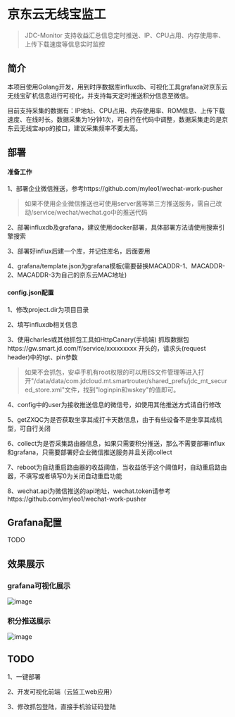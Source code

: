 # 京东云无线宝监工

> JDC-Monitor  支持收益汇总信息定时推送、IP、CPU占用、内存使用率、上传下载速度等信息实时监控

## 简介

本项目使用Golang开发，用到时序数据库influxdb、可视化工具grafana对京东云无线宝矿机信息进行可视化，并支持每天定时推送积分信息至微信。

目前支持采集的数据有：IP地址、CPU占用、内存使用率、ROM信息、上传下载速度、在线时长。数据采集为1分钟1次，可自行在代码中调整，数据采集走的是京东云无线宝app的接口，建议采集频率不要太高。

## 部署

#### 准备工作

1、部署企业微信推送，参考https://github.com/myleo1/wechat-work-pusher

> 如果不使用企业微信推送也可使用server酱等第三方推送服务，需自己改动/service/wechat/wechat.go中的推送代码

2、部署influxdb及grafana，建议使用docker部署，具体部署方法请使用搜索引擎搜索

3、部署好influx后建一个库，并记住库名，后面要用

4、grafana/template.json为grafana模板(需要替换MACADDR-1、MACADDR-2、MACADDR-3为自己的京东云MAC地址)

#### config.json配置

1、修改project.dir为项目目录

2、填写influxdb相关信息

3、使用charles或其他抓包工具如HttpCanary(手机端) 抓取数据包https://gw.smart.jd.com/f/service/xxxxxxxxx  开头的，请求头(request header)中的tgt、pin参数

> 如果不会抓包，安卓手机有root权限的可以用ES文件管理等进入打开"/data/data/com.jdcloud.mt.smartrouter/shared_prefs/jdc_mt_secured_store.xml"文件，找到"loginpin和wskey"的值即可。

4、config中的user为接收推送信息的微信号，如使用其他推送方式请自行修改

5、getZXQC为是否获取坐享其成打卡天数信息，由于有些设备不是坐享其成机型，可自行关闭

6、collect为是否采集路由器信息，如果只需要积分推送，那么不需要部署influx和grafana，只需要部署好企业微信推送服务并且关闭collect

7、reboot为自动重启路由器的收益阈值，当收益低于这个阈值时，自动重启路由器，不填写或者填写0为关闭自动重启功能

8、wechat.api为微信推送的api地址，wechat.token请参考https://github.com/myleo1/wechat-work-pusher

## Grafana配置

TODO

## 效果展示

### grafana可视化展示

![image](https://user-images.githubusercontent.com/66349676/111759475-993a9980-88d8-11eb-874a-26500c1d5398.png)



### 积分推送展示

![image](https://user-images.githubusercontent.com/66349676/111759767-ecace780-88d8-11eb-9bfa-05df471bf51c.png)



## TODO

1、一键部署

2、开发可视化前端（云监工web应用）

3、修改抓包登陆，直接手机验证码登陆
